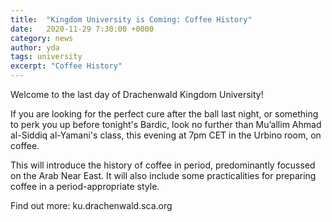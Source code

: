 ```yaml
---
title:  "Kingdom University is Coming: Coffee History"
date:   2020-11-29 7:30:00 +0000
category: news
author: yda
tags: university
excerpt: "Coffee History"
---
```


Welcome to the last day of Drachenwald Kingdom University!

If you are looking for the perfect cure after the ball last night, or something to perk you up before tonight's Bardic, look no further than Mu’allim Ahmad al-Siddiq al-Yamani's class, this evening at 7pm CET in the Urbino room, on coffee.

This will introduce the history of coffee in period, predominantly focussed on the Arab Near East. It will also include some practicalities for preparing coffee in a period-appropriate style.

Find out more: ku.drachenwald.sca.org